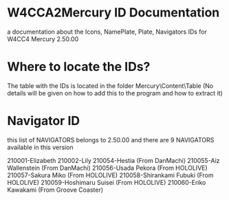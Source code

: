 # W4CCA2Mercury ID Documentation
a documentation about the Icons, NamePlate, Plate, Navigators IDs for W4CC4 Mercury 2.50.00
# Where to locate the IDs?
The table with the IDs is located in the folder Mercury\Content\Table (No details will be given on how to add this to the program and how to extract it)
# Navigator ID
this list of NAVIGATORS belongs to 2.50.00 and there are 9 NAVIGATORS available in this version

210001-Elizabeth
210002-Lily
210054-Hestia (From DanMachi)
210055-Aiz Wallenstein (From DanMachi)
210056-Usada Pekora (From HOLOLIVE)
210057-Sakura Miko (From HOLOLIVE)
210058-Shirankami Fubuki (From HOLOLIVE)
210059-Hoshimaru Suisei (From HOLOLIVE)
210060-Eriko Kawakami (From Groove Coaster)


